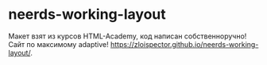 # neerds-working-layout
Макет взят из курсов HTML-Academy, код написан собственноручно!
Сайт по максимому adaptive!
https://zloispector.github.io/neerds-working-layout/.
